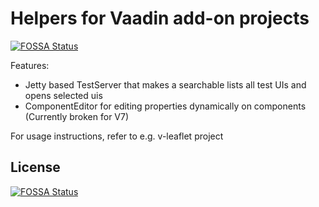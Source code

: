 # Helpers for Vaadin add-on projects
[![FOSSA Status](https://app.fossa.io/api/projects/git%2Bgithub.com%2Fmstahv%2Faddon-test-helpers.svg?type=shield)](https://app.fossa.io/projects/git%2Bgithub.com%2Fmstahv%2Faddon-test-helpers?ref=badge_shield)


Features:

 * Jetty based TestServer that makes a searchable lists all test UIs and opens selected uis
 * ComponentEditor for editing properties dynamically on components (Currently broken for V7)

For usage instructions, refer to e.g. v-leaflet project



## License
[![FOSSA Status](https://app.fossa.io/api/projects/git%2Bgithub.com%2Fmstahv%2Faddon-test-helpers.svg?type=large)](https://app.fossa.io/projects/git%2Bgithub.com%2Fmstahv%2Faddon-test-helpers?ref=badge_large)